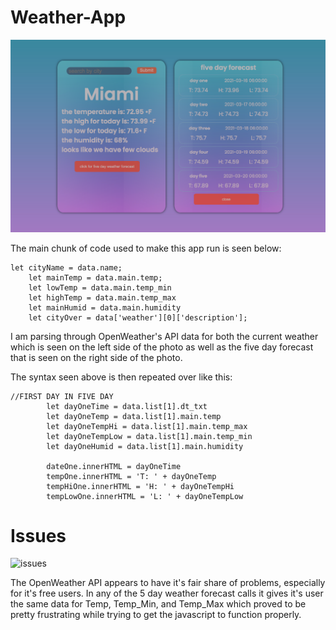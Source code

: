 # Weather-App

![weather app](./img/app.png)

The main chunk of code used to make this app run is seen below:

```
let cityName = data.name;
    let mainTemp = data.main.temp;
    let lowTemp = data.main.temp_min
    let highTemp = data.main.temp_max
    let mainHumid = data.main.humidity
    let cityOver = data['weather'][0]['description'];
```
I am parsing through OpenWeather's API data for both the current weather which is seen on the left side of the photo as well as the five day forecast that is seen on the right side of the photo.

The syntax seen above is then repeated over like this: 
```
//FIRST DAY IN FIVE DAY
        let dayOneTime = data.list[1].dt_txt
        let dayOneTemp = data.list[1].main.temp
        let dayOneTempHi = data.list[1].main.temp_max
        let dayOneTempLow = data.list[1].main.temp_min
        let dayOneHumid = data.list[1].main.humidity

        dateOne.innerHTML = dayOneTime
        tempOne.innerHTML = 'T: ' + dayOneTemp
        tempHiOne.innerHTML = 'H: ' + dayOneTempHi
        tempLowOne.innerHTML = 'L: ' + dayOneTempLow
````
# Issues

![issues](./img/issues.png)

The OpenWeather API appears to have it's fair share of problems, especially for it's free users. In any of the 5 day weather forecast calls it gives it's user the same data for Temp, Temp_Min, and Temp_Max which proved to be pretty frustrating while trying to get the javascript to function properly.


